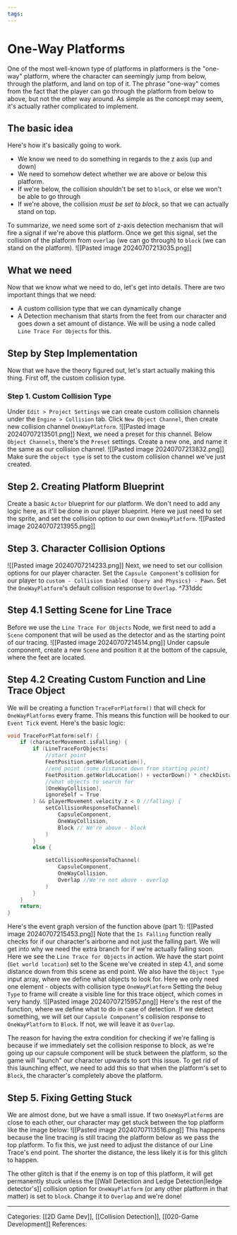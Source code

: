 ```yaml
---
tags:
---
```

# One-Way Platforms
One of the most well-known type of platforms in platformers is the "one-way" platform, where the character can seemingly jump from below, through the platform, and land on top of it. The phrase "one-way" comes from the fact that the player can go through the platform from below to above, but not the other way around. As simple as the concept may seem, it's actually rather complicated to implement.

## The basic idea
Here's how it's basically going to work.
- We know we need to do something in regards to the z axis (up and down)
- We need to somehow detect whether we are above or below this platform.
- If we're below, the collision shouldn't be set to `block`, or else we won't be able to go through
- If we're above, the collision _must be set to block_, so that we can actually stand on top.

To summarize, we need some sort of z-axis detection mechanism that will fire a signal if we're above this platform. Once we get this signal, set the collision of the platform from `overlap` (we can go through) to `block` (we can stand on the platform).
![[Pasted image 20240707213035.png]]

## What we need
Now that we know what we need to do, let's get into details. There are two important things that we need:
- A custom collision type that we can dynamically change
- A Detection mechanism that starts from the feet from our character and goes down a set amount of distance. We will be using a node called `Line Trace For Objects` for this.

## Step by Step Implementation
Now that we have the theory figured out, let's start actually making this thing. First off, the custom collision type.

### Step 1. Custom Collision Type
Under `Edit > Project Settings` we can create custom collision channels under the `Engine > Collision` tab. Click `New Object Channel`, then create new collision channel `OneWayPlatform`.
![[Pasted image 20240707213501.png]]
Next, we need a preset for this channel. Below `Object Channels`, there's the `Preset` settings. Create a new one, and name it the same as our collision channel.
![[Pasted image 20240707213832.png]]
Make sure the `object type` is set to the custom collision channel we've just created.

## Step 2. Creating Platform Blueprint
Create a basic `Actor` blueprint for our platform. We don't need to add any logic here, as it'll be done in our player blueprint. Here we just need to set the sprite, and set the collision option to our own `OneWayPlatform`.
![[Pasted image 20240707213955.png]]

## Step 3. Character Collision Options
![[Pasted image 20240707214233.png]]
Next, we need to set our collision options for our player character. Set the `Capsule Component`'s collision for our player to `custom - Collision Enabled (Query and Physics) - Pawn`. Set the `OneWayPlatform`'s default collision response to `Overlap`.  ^731ddc

## Step 4.1 Setting Scene for Line Trace
Before we use the `Line Trace For Objects` Node, we first need to add a `Scene` component that will be used as the detector and as the starting point of our tracing.
![[Pasted image 20240707214514.png]]
Under capsule component, create a new `Scene` and position it at the bottom of the capsule, where the feet are located.

## Step 4.2 Creating Custom Function and Line Trace Object
We will be creating a function `TraceForPlatform()` that will check for `OneWayPlatforms` every frame. This means this function will be hooked to our `Event Tick` event. Here's the basic logic:
```C++
void TraceForPlatform(self) {
	if (characterMovement.isFalling) {
		if (LineTraceForObjects(
			//start point
			FeetPosition.getWorldLocation(),
			//end point (some distance down from starting point)
			FeetPosition.getWorldLocation() + vectorDown() * checkDistance,
			//what objects to search for
			[OneWayCollision],
			ignoreSelf = True
		) && playerMovement.velocity.z < 0 //falling) {
			setCollisionResponseToChannel(
				CapsuleComponent,
				OneWayCollision,
				Block // We're above - block
			)
		}
		else {

			setCollisionResponseToChannel(
				CapsuleComponent,
				OneWayCollision,
				Overlap //We're not above - overlap
			)
		}
	}
	return;
}
```
Here's the event graph version of the function above (part 1):
![[Pasted image 20240707215453.png]]
Note that the `Is Falling` function really checks for if our character's airborne and not just the falling part. We will get into why we need the extra branch for if we're actually falling soon. 
Here we see the `Line Trace for Objects` in action. We have the start point (`Get world location`) set to the Scene we've created in step 4.1, and some distance down from this scene as end point. We also have the `Object Type` input array, where we define what objects to look for. Here we only need one element - objects with collision type `OneWayPlatform` Setting the `Debug Type` to frame will create a visible line for this trace object, which comes in very handy.
![[Pasted image 20240707215957.png]]
Here's the rest of the function, where we define what to do in case of detection. If we detect something, we will set our `Capsule Component`'s collision response to `OneWayPlatform` to `Block`. If not, we will leave it as `Overlap`.

The reason for having the extra condition for checking if we're falling is because if we immediately set the collision response to block, as we're going up our capsule component will be stuck between the platform, so the game will "launch" our character upwards to sort this issue. To get rid of this launching effect, we need to add this so that when the platform's set to `Block`, the character's completely above the platform.

## Step 5. Fixing Getting Stuck
We are almost done, but we have a small issue. If two `OneWayPlatform`s are close to each other, our character may get stuck between the top platform like the image below:
![[Pasted image 20240707113516.png]]
This happens because the line tracing is still tracing the platform below as we pass the top platform. To fix this, we just need to adjust the distance of our Line Trace's end point. The shorter the distance, the less likely it is for this glitch to happen.

The other glitch is that if the enemy is on top of this platform, it will get permanently stuck unless the [[Wall Detection and Ledge Detection|ledge detector's]] collision option for `OneWayPlatform` (or any other platform in that matter) is set to `block`. Change it to `Overlap` and we're done!


---
Categories: [[2D Game Dev]], [[Collision Detection]], [[020-Game Development]]
References:
